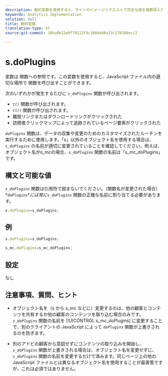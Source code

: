 ```yaml
---
description: 動的変数を使用すると、サイトのイメージリクエストで完全な値を複数回入力することなく、ある変数の値を別の変数にコピーできます。
keywords: Analytics Implementation
solution: null
title: 動的変数
translation-type: ht
source-git-commit: 16ba0b12e0f70112f4c10804d0a13c278388ecc2

---
```




# s.doPlugins

 変数は 関数への参照です。この変数を使用すると、JavaScript ファイル内の適切な場所で 関数を呼び出すことができます。

次のいずれかが発生するたびに *`s_doPlugins`* 関数が呼び出されます。

* *`t()`* 関数が呼び出されます。
* *`tl()`* 関数が呼び出されます。
* 離脱リンクまたはダウンロードリンクがクリックされた
* 訪問者クリックマップによって追跡されているページ要素がクリックされた

*`doPlugins`* 関数は、データの収集や変更のためのカスタマイズされたルーチンを実行するために使用します。「s」以外のオブジェクト名を使用する場合は、*`s_doPlugins`* の名前が適切に変更されていることを確認してください。例えば、オブジェクト名がs_mcの場合、*`s_doPlugins`* 関数の名前は「s_mc_doPlugins」です。

## 構文と可能な値

*`s_doPlugins`* 関数は引用符で囲まないでください。（関数名が変更された場合）*`doPlugins`**には常に`s_doPlugins`* 関数の正確な名前に割り当てる必要があります。

```js
s.doPlugins=s_doPlugins;
```

## 例

```js
s.doPlugins=s_doPlugins;
```

```js
s_mc.doPlugins=s_mc_doPlugins;
```

## 設定

なし

## 注意事項、質問、ヒント

* オブジェクト名を（s から s_mc などに）変更するのは、他の顧客とコンテンツを共有するか他の顧客のコンテンツを取り込む場合のみです。*`s_doPlugins`* 関数の名前を [!UICONTROL s_mc_doPlugins] に変更することで、別のクライアントの JavaScript によって *`doPlugins`* 関数が上書きされるのを防ぎます。

* 別のアドビの顧客から意図せずにコンテンツの取り込みを開始し、*`s_doPlugins`* 関数が上書きされる場合は、オブジェクト名を変更せずに、*`s_doPlugins`* 関数の名前を変更するだけで済みます。同じページ上の他の JavaScript ファイルとは異なるオブジェクト名を使用することが最善策ですが、これは必須ではありません。
